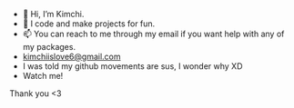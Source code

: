 - 👋 Hi, I’m Kimchi.
- 👀 I code and make projects for fun.
- 📫 You can reach to me through my email if you want help with any of my packages.
- kimchiislove6@gmail.com
- I was told my github movements are sus, I wonder why XD
- Watch me!

Thank you <3
